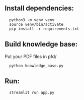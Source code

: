 
## Install dependencies:

```
  python3 -m venv venv
  source venv/bin/activate
  pip install -r requirements.txt
```

## Build knowledge base:

Put your PDF files in pfd/

```
  python knowledge_base.py
```

## Run:

```
  streamlit run app.py
```
